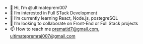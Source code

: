 - 👋 Hi, I’m @ultimateprem007
- 👀 I’m interested in Full STack Development
- 🌱 I’m currently learning React, Node.js, postegreSQL
- 💞️ I’m looking to collaborate on Front-End or Full Stack projects
- 📫 How to reach me prematid7@gmail.com, ultimatepremraj007@gmail.com

<!---
ultimateprem007/ultimateprem007 is a ✨ special ✨ repository because its `README.md` (this file) appears on your GitHub profile.
You can click the Preview link to take a look at your changes.
--->
